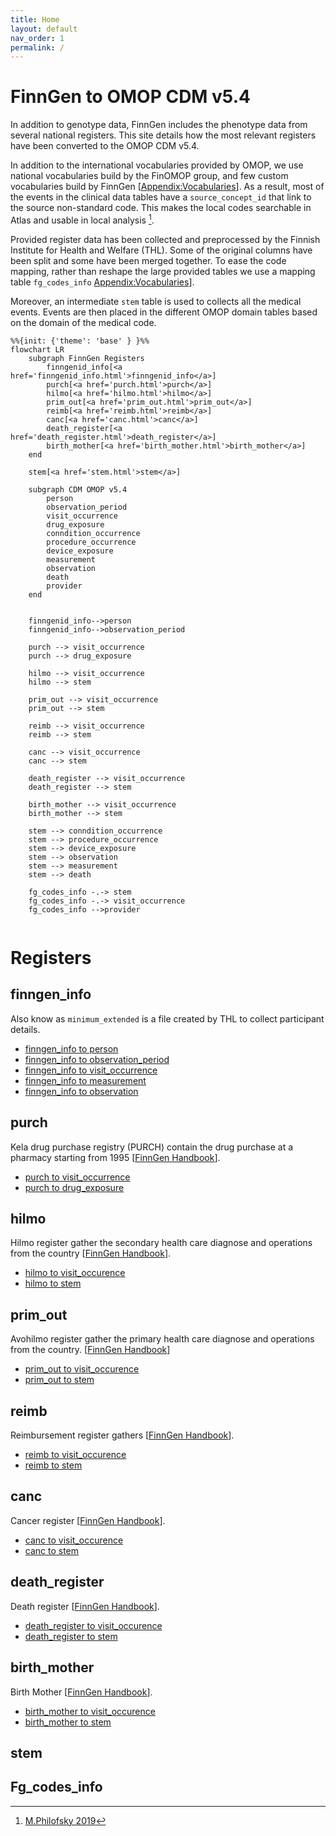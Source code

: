 ```yaml
---
title: Home
layout: default
nav_order: 1
permalink: /
---
```


# FinnGen to OMOP CDM v5.4

In addition to genotype data, FinnGen includes the phenotype data from several national registers. 
This site details how the most relevant registers have been converted to the OMOP CDM v5.4. 

In addition to the international vocabularies provided by OMOP, we use national vocabularies build by the FinOMOP group, and few custom vocabularies build by FinnGen [[Appendix:Vocabularies]()]. As a result, most of the events in the clinical data tables have a `source_concept_id` that link to the source non-standard code. This makes the local codes searchable in Atlas and usable in local analysis [^fn1].    

Provided register data has been collected and preprocessed by the Finnish Institute for Health and Welfare (THL). Some of the original columns have been split and some have been merged together. To ease the code mapping, rather than reshape the large provided tables we use a mapping table `fg_codes_info`  [Appendix:Vocabularies]()]. 

Moreover, an intermediate `stem` table is used to collects all the medical events. Events are then placed in the different OMOP domain tables based on the domain of the medical code.   


```mermaid
%%{init: {'theme': 'base' } }%%
flowchart LR
    subgraph FinnGen Registers
        finngenid_info[<a href='finngenid_info.html'>finngenid_info</a>]
        purch[<a href='purch.html'>purch</a>]
        hilmo[<a href='hilmo.html'>hilmo</a>]
        prim_out[<a href='prim_out.html'>prim_out</a>]
        reimb[<a href='reimb.html'>reimb</a>]
        canc[<a href='canc.html'>canc</a>]
        death_register[<a href='death_register.html'>death_register</a>]
        birth_mother[<a href='birth_mother.html'>birth_mother</a>]
    end

    stem[<a href='stem.html'>stem</a>]

    subgraph CDM OMOP v5.4
        person
        observation_period
        visit_occurrence
        drug_exposure
        conndition_occurrence
        procedure_occurrence
        device_exposure
        measurement
        observation
        death
        provider
    end


    finngenid_info-->person
    finngenid_info-->observation_period

    purch --> visit_occurrence
    purch --> drug_exposure

    hilmo --> visit_occurrence
    hilmo --> stem

    prim_out --> visit_occurrence
    prim_out --> stem

    reimb --> visit_occurrence
    reimb --> stem

    canc --> visit_occurrence
    canc --> stem

    death_register --> visit_occurrence
    death_register --> stem

    birth_mother --> visit_occurrence
    birth_mother --> stem

    stem --> conndition_occurrence 
    stem --> procedure_occurrence
    stem --> device_exposure
    stem --> observation
    stem --> measurement
    stem --> death

    fg_codes_info -.-> stem 
    fg_codes_info -.-> visit_occurrence 
    fg_codes_info -->provider
    
```

# Registers

## finngen_info
Also know as `minimum_extended` is a file created by THL to collect participant details. 

- [finngen_info to person](finngenid_info_to_person.html)
- [finngen_info to observation_period](finngenid_info_to_observation_period.html)
- [finngen_info to visit_occurrence](finngenid_info_to_visit_occurrence.html)
- [finngen_info to measurement](finngenid_info_to_measurement.html)
- [finngen_info to observation](finngenid_info_to_observation.html)

## purch
Kela drug purchase registry (PURCH) contain the drug purchase at a pharmacy starting from 1995 [[FinnGen Handbook](https://finngen.gitbook.io/finngen-analyst-handbook/finngen-data-specifics/red-library-data-individual-level-data/what-phenotype-files-are-available-in-sandbox-1/detailed-longitudinal-data/registers-in-the-detailed-longitudinal-data#the-care-notification-system-hilmo)].

- [purch to visit_occurrence](purch_to_visit_occurrence.html)
- [purch to drug_exposure](purch_to_drug_exposure.html)

## hilmo
Hilmo register gather the secondary health care diagnose and operations from the country [[FinnGen Handbook](https://finngen.gitbook.io/finngen-analyst-handbook/finngen-data-specifics/red-library-data-individual-level-data/what-phenotype-files-are-available-in-sandbox-1/detailed-longitudinal-data/registers-in-the-detailed-longitudinal-data#hilmo-care-register-for-health-care)]. 

- [hilmo to visit_occurence](hilmo_to_visit_occurrence.htlm)
- [hilmo to stem](hilmo_to_stem.html)

## prim_out
Avohilmo register gather the primary health care diagnose and operations from the country. 
[[FinnGen Handbook](https://finngen.gitbook.io/finngen-analyst-handbook/finngen-data-specifics/red-library-data-individual-level-data/what-phenotype-files-are-available-in-sandbox-1/detailed-longitudinal-data/registers-in-the-detailed-longitudinal-data#avohilmo-register-of-primary-health-care-visits)]

- [prim_out to visit_occurence](prim_out_to_visit_occurrence.htlm)
- [prim_out to stem](prim_out_to_stem.html)

## reimb
Reimbursement register gathers [[FinnGen Handbook](https://finngen.gitbook.io/finngen-analyst-handbook/finngen-data-specifics/red-library-data-individual-level-data/what-phenotype-files-are-available-in-sandbox-1/detailed-longitudinal-data/registers-in-the-detailed-longitudinal-data#drug-reimbursement-data-the-social-insurance-institution-kela-kansanelaekelaitos)]. 

- [reimb to visit_occurence](reimb_to_visit_occurrence.htlm)
- [reimb to stem](reimb_to_stem.html)

## canc
Cancer register [[FinnGen Handbook](https://finngen.gitbook.io/finngen-analyst-handbook/finngen-data-specifics/red-library-data-individual-level-data/what-phenotype-files-are-available-in-sandbox-1/detailed-longitudinal-data/registers-in-the-detailed-longitudinal-data#finnish-cancer-registry)]. 

- [canc to visit_occurence](canc_to_visit_occurrence.htlm)
- [canc to stem](canc_to_stem.html)

## death_register
Death register [[FinnGen Handbook](https://finngen.gitbook.io/finngen-analyst-handbook/finngen-data-specifics/red-library-data-individual-level-data/what-phenotype-files-are-available-in-sandbox-1/detailed-longitudinal-data/registers-in-the-detailed-longitudinal-data#cause-of-death-data-statistics-finland)]. 

- [death_register to visit_occurence](death_register_to_visit_occurrence.htlm)
- [death_register to stem](death_register_to_stem.html)

## birth_mother
Birth Mother [[FinnGen Handbook](https://finngen.gitbook.io/finngen-analyst-handbook/finngen-data-specifics/red-library-data-individual-level-data/what-phenotype-files-are-available-in-sandbox-1/detailed-longitudinal-data/registers-in-the-detailed-longitudinal-data#cause-of-death-data-statistics-finland)]. 

- [birth_mother to visit_occurence](birth_mother_to_visit_occurrence.html)
- [birth_mother to stem](birth_mother_to_stem.html)

## stem



## Fg_codes_info


[^fn1]: [M.Philofsky 2019](https://ohdsi.org/wp-content/uploads/2020/10/Melanie-Philofsky-Philofsky-Mapping-Source-Codes-Poster.pdf)